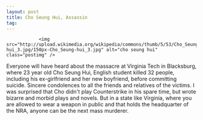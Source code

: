 ```yaml
---
layout: post
title: Cho Seung Hui, Assassin
tag: 
---
```



                <img src="http://upload.wikimedia.org/wikipedia/commons/thumb/5/53/Cho_Seung-hui_3.jpg/150px-Cho_Seung-hui_3.jpg" alt="cho seung hui" class="postimg" />
<p>Everyone will have heard about the massacre at Virginia Tech in Blacksburg, where 23 year old Cho Seung Hui, English student killed 32 people, including his ex-girlfriend and her new boyfriend, before committing suicide. Sincere condolences to all the friends and relatives of the victims. I was surprised that Cho didn't play Counterstrike in his spare time, but wrote bizarre and morbid plays and novels. But in a state like Virginia, where you are allowed to wear a weapon in public and that holds the headquarter of the NRA, anyone can be the next mass murderer.</p>
            
